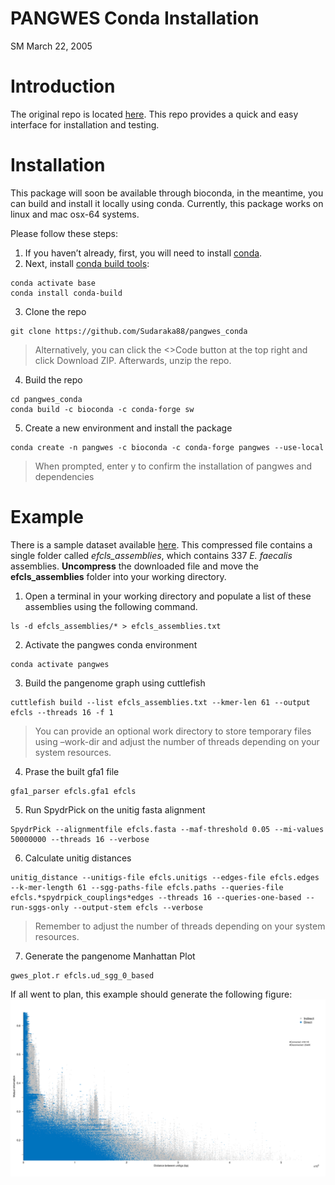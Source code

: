 PANGWES Conda Installation
================
SM
March 22, 2005

# Introduction

The original repo is located
[here](https://github.com/jurikuronen/PANGWES). This repo provides a
quick and easy interface for installation and testing.

# Installation

This package will soon be available through bioconda, in the meantime,
you can build and install it locally using conda. Currently, this
package works on linux and mac osx-64 systems.

Please follow these steps:

1.  If you haven’t already, first, you will need to install
    [conda](https://docs.anaconda.com/free/miniconda/miniconda-install/).
2.  Next, install [conda build
    tools](https://docs.conda.io/projects/conda-build/en/stable/install-conda-build.html):

<!-- -->

    conda activate base
    conda install conda-build

3.  Clone the repo

<!-- -->

    git clone https://github.com/Sudaraka88/pangwes_conda

> Alternatively, you can click the \<\>Code button at the top right and
> click Download ZIP. Afterwards, unzip the repo.

4.  Build the repo

<!-- -->

    cd pangwes_conda 
    conda build -c bioconda -c conda-forge sw

5.  Create a new environment and install the package

<!-- -->

    conda create -n pangwes -c bioconda -c conda-forge pangwes --use-local

> When prompted, enter y to confirm the installation of pangwes and
> dependencies

# Example

There is a sample dataset available
[here](https://uio-my.sharepoint.com/:u:/g/personal/sudarakm_uio_no/ET0J10TDy9VCiIS8ymLFYxYBrN0IqxsE83iJzUl-9_SWpQ?e=YpKoPg).
This compressed file contains a single folder called *efcls_assemblies*,
which contains 337 *E. faecalis* assemblies. **Uncompress** the
downloaded file and move the **efcls_assemblies** folder into your
working directory.

1.  Open a terminal in your working directory and populate a list of
    these assemblies using the following command.

<!-- -->

    ls -d efcls_assemblies/* > efcls_assemblies.txt

2.  Activate the pangwes conda environment

<!-- -->

    conda activate pangwes

3.  Build the pangenome graph using cuttlefish

<!-- -->

    cuttlefish build --list efcls_assemblies.txt --kmer-len 61 --output efcls --threads 16 -f 1

> You can provide an optional work directory to store temporary files
> using –work-dir <your directory> and adjust the number of threads
> depending on your system resources.

4.  Prase the built gfa1 file

<!-- -->

    gfa1_parser efcls.gfa1 efcls

5.  Run SpydrPick on the unitig fasta alignment

<!-- -->

    SpydrPick --alignmentfile efcls.fasta --maf-threshold 0.05 --mi-values 50000000 --threads 16 --verbose

6.  Calculate unitig distances

<!-- -->

    unitig_distance --unitigs-file efcls.unitigs --edges-file efcls.edges --k-mer-length 61 --sgg-paths-file efcls.paths --queries-file efcls.*spydrpick_couplings*edges --threads 16 --queries-one-based --run-sggs-only --output-stem efcls --verbose

> Remember to adjust the number of threads depending on your system
> resources.

7.  Generate the pangenome Manhattan Plot

<!-- -->

    gwes_plot.r efcls.ud_sgg_0_based 

If all went to plan, this example should generate the following figure:
![](supp/gwes_plot.png)
